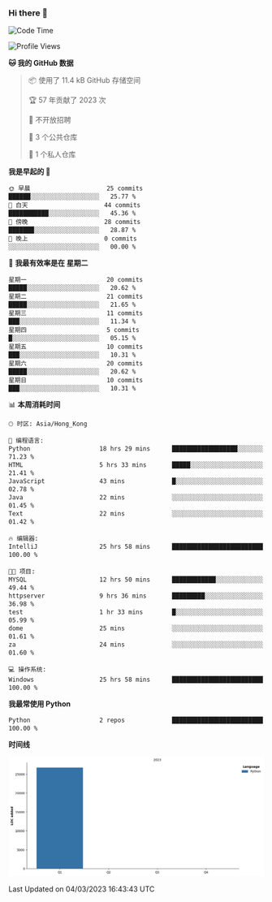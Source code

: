 ### Hi there 👋

<!--
**Mrzqd/Mrzqd** is a ✨ _special_ ✨ repository because its `README.md` (this file) appears on your GitHub profile.

Here are some ideas to get you started:

- 🔭 I’m currently working on ...
- 🌱 I’m currently learning ...
- 👯 I’m looking to collaborate on ...
- 🤔 I’m looking for help with ...
- 💬 Ask me about ...
- 📫 How to reach me: ...
- 😄 Pronouns: ...
- ⚡ Fun fact: ...
-->
<!--START_SECTION:waka-->
![Code Time](http://img.shields.io/badge/Code%20Time-35%20hrs%2029%20mins-blue)

![Profile Views](http://img.shields.io/badge/%E4%B8%AA%E4%BA%BA%E8%B5%84%E6%96%99%E8%A7%82%E7%9C%8B%E6%AC%A1%E6%95%B0-25-blue)

**🐱 我的 GitHub 数据** 

> 📦  使用了 11.4 kB GitHub 存储空间 
 > 
> 🏆 57 年贡献了 2023 次
 > 
> 🚫 不开放招聘
 > 
> 📜 3 个公共仓库 
 > 
> 🔑 1 个私人仓库 
 > 
**我是早起的 🐤** 

```text
🌞 早晨                     25 commits          ██████░░░░░░░░░░░░░░░░░░░   25.77 % 
🌆 白天                     44 commits          ███████████░░░░░░░░░░░░░░   45.36 % 
🌃 傍晚                     28 commits          ███████░░░░░░░░░░░░░░░░░░   28.87 % 
🌙 晚上                     0 commits           ░░░░░░░░░░░░░░░░░░░░░░░░░   00.00 % 
```
📅 **我最有效率是在 星期二** 

```text
星期一                      20 commits          █████░░░░░░░░░░░░░░░░░░░░   20.62 % 
星期二                      21 commits          █████░░░░░░░░░░░░░░░░░░░░   21.65 % 
星期三                      11 commits          ███░░░░░░░░░░░░░░░░░░░░░░   11.34 % 
星期四                      5 commits           █░░░░░░░░░░░░░░░░░░░░░░░░   05.15 % 
星期五                      10 commits          ███░░░░░░░░░░░░░░░░░░░░░░   10.31 % 
星期六                      20 commits          █████░░░░░░░░░░░░░░░░░░░░   20.62 % 
星期日                      10 commits          ███░░░░░░░░░░░░░░░░░░░░░░   10.31 % 
```


📊 **本周消耗时间** 

```text
🕑︎ 时区: Asia/Hong_Kong

💬 编程语言: 
Python                   18 hrs 29 mins      ██████████████████░░░░░░░   71.23 % 
HTML                     5 hrs 33 mins       █████░░░░░░░░░░░░░░░░░░░░   21.41 % 
JavaScript               43 mins             █░░░░░░░░░░░░░░░░░░░░░░░░   02.78 % 
Java                     22 mins             ░░░░░░░░░░░░░░░░░░░░░░░░░   01.45 % 
Text                     22 mins             ░░░░░░░░░░░░░░░░░░░░░░░░░   01.42 % 

🔥 编辑器: 
IntelliJ                 25 hrs 58 mins      █████████████████████████   100.00 % 

🐱‍💻 项目: 
MYSQL                    12 hrs 50 mins      ████████████░░░░░░░░░░░░░   49.44 % 
httpserver               9 hrs 36 mins       █████████░░░░░░░░░░░░░░░░   36.98 % 
test                     1 hr 33 mins        █░░░░░░░░░░░░░░░░░░░░░░░░   05.99 % 
dome                     25 mins             ░░░░░░░░░░░░░░░░░░░░░░░░░   01.61 % 
za                       24 mins             ░░░░░░░░░░░░░░░░░░░░░░░░░   01.60 % 

💻 操作系统: 
Windows                  25 hrs 58 mins      █████████████████████████   100.00 % 
```

**我最常使用 Python** 

```text
Python                   2 repos             █████████████████████████   100.00 % 
```



**时间线**

![Lines of Code chart](https://raw.githubusercontent.com/Mrzqd/Mrzqd/main/assets/bar_graph.png)


 Last Updated on 04/03/2023 16:43:43 UTC
<!--END_SECTION:waka-->
